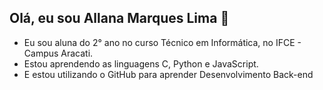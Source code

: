 ## Olá, eu sou Allana Marques Lima 👋
- Eu sou aluna do 2° ano no curso Técnico em Informática, no IFCE - Campus Aracati.
- Estou aprendendo as linguagens C, Python e JavaScript.
- E estou utilizando o GitHub para aprender Desenvolvimento Back-end

<!--
**Allana588/Allana588** is a ✨ _special_ ✨ repository because its `README.md` (this file) appears on your GitHub profile.

Here are some ideas to get you started:

- 🔭 I’m currently working on ...
- 🌱 I’m currently learning ...
- 👯 I’m looking to collaborate on ...
- 🤔 I’m looking for help with ...
- 💬 Ask me about ...
- 📫 How to reach me: ...
- 😄 Pronouns: ...
- ⚡ Fun fact: ...
-->
